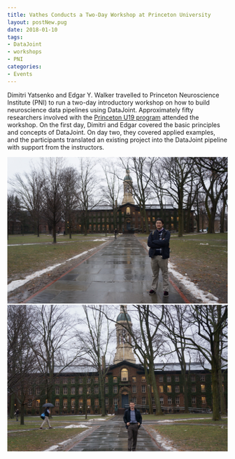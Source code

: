 ```yaml
---
title: Vathes Conducts a Two-Day Workshop at Princeton University
layout: postNew.pug
date: 2018-01-10 
tags:
- DataJoint
- workshops
- PNI
categories: 
- Events
---
```

Dimitri Yatsenko and Edgar Y. Walker travelled to Princeton Neuroscience Institute (PNI) to run a two-day introductory workshop on how to build neuroscience data pipelines using DataJoint. Approximately fifty researchers involved with the [Princeton U19 program](https://www.princeton.edu/news/2017/10/24/seven-princeton-researchers-receive-nih-brain-initiative-awards) attended the workshop. On the first day, Dimitri and Edgar covered the basic principles and concepts of DataJoint. On day two, they covered applied examples, and the participants translated an existing project into the DataJoint pipeline with support from the instructors. 

![](../static/posts/Vathes-Conducts-a-Two-Day-Workshop-at-Princeton-University/Princeton1.jpg "Edgar visiting Princeton")
![](../static/posts/Vathes-Conducts-a-Two-Day-Workshop-at-Princeton-University/Princeton2.jpg "Dimitri visiting Princeton")